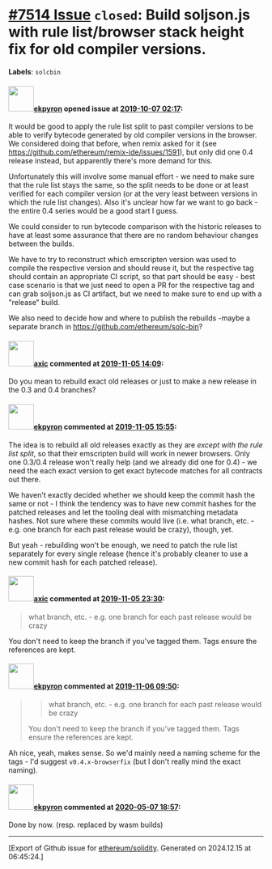 # [\#7514 Issue](https://github.com/ethereum/solidity/issues/7514) `closed`: Build soljson.js with rule list/browser stack height fix for old compiler versions.
**Labels**: `solcbin`


#### <img src="https://avatars.githubusercontent.com/u/1347491?v=4" width="50">[ekpyron](https://github.com/ekpyron) opened issue at [2019-10-07 02:17](https://github.com/ethereum/solidity/issues/7514):

It would be good to apply the rule list split to past compiler versions to be able to verify bytecode generated by old compiler versions in the browser. We considered doing that before, when remix asked for it (see https://github.com/ethereum/remix-ide/issues/1591), but only did one 0.4 release instead, but apparently there's more demand for this.

Unfortunately this will involve some manual effort - we need to make sure that the rule list stays the same, so the split needs to be done or at least verified for each compiler version (or at the very least between versions in which the rule list changes). Also it's unclear how far we want to go back - the entire 0.4 series would be a good start I guess.

We could consider to run bytecode comparison with the historic releases to have at least some assurance that there are no random behaviour changes between the builds.

We have to try to reconstruct which emscripten version was used to compile the respective version and should reuse it, but the respective tag should contain an appropriate CI script, so that part should be easy - best case scenario is that we just need to open a PR for the respective tag and can grab soljson.js as CI artifact, but we need to make sure to end up with a "release" build.

We also need to decide how and where to publish the rebuilds -maybe a separate branch in https://github.com/ethereum/solc-bin?

#### <img src="https://avatars.githubusercontent.com/u/20340?v=4" width="50">[axic](https://github.com/axic) commented at [2019-11-05 14:09](https://github.com/ethereum/solidity/issues/7514#issuecomment-549838418):

Do you mean to rebuild exact old releases or just to make a new release in the 0.3 and 0.4 branches?

#### <img src="https://avatars.githubusercontent.com/u/1347491?v=4" width="50">[ekpyron](https://github.com/ekpyron) commented at [2019-11-05 15:55](https://github.com/ethereum/solidity/issues/7514#issuecomment-549884547):

The idea is to rebuild all old releases exactly as they are *except with the rule list split*, so that their emscripten build will work in newer browsers. Only one 0.3/0.4 release won't really help (and we already did one for 0.4) - we need the each exact version to get exact bytecode matches for all contracts out there.

We haven't exactly decided whether we should keep the commit hash the same or not - I think the tendency was to have new commit hashes for the patched releases and let the tooling deal with mismatching metadata hashes. Not sure where these commits would live (i.e. what branch, etc. - e.g. one branch for each past release would be crazy), though, yet.

But yeah - rebuilding won't be enough, we need to patch the rule list separately for every single release (hence it's probably cleaner to use a new commit hash for each patched release).

#### <img src="https://avatars.githubusercontent.com/u/20340?v=4" width="50">[axic](https://github.com/axic) commented at [2019-11-05 23:30](https://github.com/ethereum/solidity/issues/7514#issuecomment-550071095):

> what branch, etc. - e.g. one branch for each past release would be crazy

You don't need to keep the branch if you've tagged them. Tags ensure the references are kept.

#### <img src="https://avatars.githubusercontent.com/u/1347491?v=4" width="50">[ekpyron](https://github.com/ekpyron) commented at [2019-11-06 09:50](https://github.com/ethereum/solidity/issues/7514#issuecomment-550232447):

> > what branch, etc. - e.g. one branch for each past release would be crazy
> 
> You don't need to keep the branch if you've tagged them. Tags ensure the references are kept.

Ah nice, yeah, makes sense. So we'd mainly need a naming scheme for the tags - I'd suggest ``v0.4.x-browserfix`` (but I don't really mind the exact naming).

#### <img src="https://avatars.githubusercontent.com/u/1347491?v=4" width="50">[ekpyron](https://github.com/ekpyron) commented at [2020-05-07 18:57](https://github.com/ethereum/solidity/issues/7514#issuecomment-625437374):

Done by now. (resp. replaced by wasm builds)


-------------------------------------------------------------------------------



[Export of Github issue for [ethereum/solidity](https://github.com/ethereum/solidity). Generated on 2024.12.15 at 06:45:24.]

